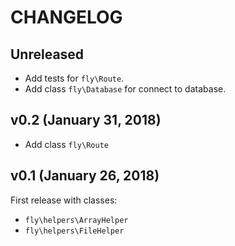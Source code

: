 # CHANGELOG

## Unreleased
- Add tests for `fly\Route`.
- Add class `fly\Database` for connect to database.

## v0.2 (January 31, 2018)
- Add class `fly\Route`

## v0.1 (January 26, 2018)
First release with classes:
- `fly\helpers\ArrayHelper`
- `fly\helpers\FileHelper`